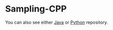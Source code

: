 # Sampling-CPP
You can also see either [Java](https://github.com/olcaytaner/Sampling) 
or [Python](github.com/olcaytaner/Sampling-Py) repository.
